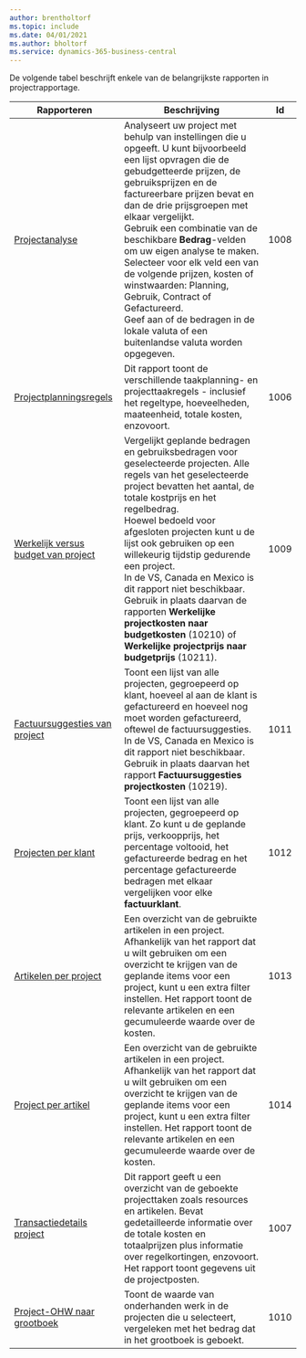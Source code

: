 ```yaml
---
author: brentholtorf
ms.topic: include
ms.date: 04/01/2021
ms.author: bholtorf
ms.service: dynamics-365-business-central
---
```


De volgende tabel beschrijft enkele van de belangrijkste rapporten in projectrapportage.

| Rapporteren | Beschrijving | Id | 
|---------|---------|---------|
| [Projectanalyse](https://businesscentral.dynamics.com?report=1008)|Analyseert uw project met behulp van instellingen die u opgeeft. U kunt bijvoorbeeld een lijst opvragen die de gebudgetteerde prijzen, de gebruiksprijzen en de factureerbare prijzen bevat en dan de drie prijsgroepen met elkaar vergelijkt.<br>Gebruik een combinatie van de beschikbare **Bedrag**-velden om uw eigen analyse te maken. Selecteer voor elk veld een van de volgende prijzen, kosten of winstwaarden: Planning, Gebruik, Contract of Gefactureerd. <br>Geef aan of de bedragen in de lokale valuta of een buitenlandse valuta worden opgegeven. |1008|
| [Projectplanningsregels](https://businesscentral.dynamics.com?report=1006) |Dit rapport toont de verschillende taakplanning- en projecttaakregels - inclusief het regeltype, hoeveelheden, maateenheid, totale kosten, enzovoort.|1006|
| [Werkelijk versus budget van project](https://businesscentral.dynamics.com?report=1009)|Vergelijkt geplande bedragen en gebruiksbedragen voor geselecteerde projecten. Alle regels van het geselecteerde project bevatten het aantal, de totale kostprijs en het regelbedrag. <br>Hoewel bedoeld voor afgesloten projecten kunt u de lijst ook gebruiken op een willekeurig tijdstip gedurende een project.<br>In de VS, Canada en Mexico is dit rapport niet beschikbaar. Gebruik in plaats daarvan de rapporten **Werkelijke projectkosten naar budgetkosten** (10210) of **Werkelijke projectprijs naar budgetprijs** (10211).|1009|
| [Factuursuggesties van project](https://businesscentral.dynamics.com?report=1011)|Toont een lijst van alle projecten, gegroepeerd op klant, hoeveel al aan de klant is gefactureerd en hoeveel nog moet worden gefactureerd, oftewel de factuursuggesties. <br>In de VS, Canada en Mexico is dit rapport niet beschikbaar. Gebruik in plaats daarvan het rapport **Factuursuggesties projectkosten** (10219).|1011|
| [Projecten per klant](https://businesscentral.dynamics.com?report=1012)|Toont een lijst van alle projecten, gegroepeerd op klant. Zo kunt u de geplande prijs, verkoopprijs, het percentage voltooid, het gefactureerde bedrag en het percentage gefactureerde bedragen met elkaar vergelijken voor elke **factuurklant**.|1012|
| [Artikelen per project](https://businesscentral.dynamics.com?report=1013)|Een overzicht van de gebruikte artikelen in een project. Afhankelijk van het rapport dat u wilt gebruiken om een overzicht te krijgen van de geplande items voor een project, kunt u een extra filter instellen. Het rapport toont de relevante artikelen en een gecumuleerde waarde over de kosten.|1013|
| [Project per artikel](https://businesscentral.dynamics.com?report=1014) |Een overzicht van de gebruikte artikelen in een project. Afhankelijk van het rapport dat u wilt gebruiken om een overzicht te krijgen van de geplande items voor een project, kunt u een extra filter instellen. Het rapport toont de relevante artikelen en een gecumuleerde waarde over de kosten.|1014|
| [Transactiedetails project](https://businesscentral.dynamics.com?report=1007) |Dit rapport geeft u een overzicht van de geboekte projecttaken zoals resources en artikelen. Bevat gedetailleerde informatie over de totale kosten en totaalprijzen plus informatie over regelkortingen, enzovoort. Het rapport toont gegevens uit de projectposten.|1007|
| [Project-OHW naar grootboek](https://businesscentral.dynamics.com?report=1010) |Toont de waarde van onderhanden werk in de projecten die u selecteert, vergeleken met het bedrag dat in het grootboek is geboekt.|1010|